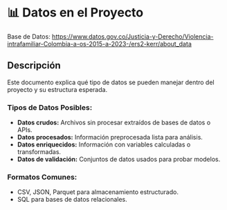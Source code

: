 # 📊 Datos en el Proyecto

Base de Datos: https://www.datos.gov.co/Justicia-y-Derecho/Violencia-intrafamiliar-Colombia-a-os-2015-a-2023-/ers2-kerr/about_data
## Descripción
Este documento explica qué tipo de datos se pueden manejar dentro del proyecto y su estructura esperada.
### Tipos de Datos Posibles:
- **Datos crudos:** Archivos sin procesar extraídos de bases de datos o APIs.
- **Datos procesados:** Información preprocesada lista para análisis.
- **Datos enriquecidos:** Información con variables calculadas o transformadas.
- **Datos de validación:** Conjuntos de datos usados para probar modelos.
### Formatos Comunes:
- CSV, JSON, Parquet para almacenamiento estructurado.
- SQL para bases de datos relacionales.


